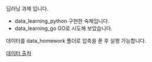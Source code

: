딥러닝 과제 입니다. 

- data_learning_python 구현한 숙제입니다.
- data_learning_go GO로 시도해 보았습니다.

데이터를 data_homework 폴더로 압축을 푼 후 실행 가능합니다.

[데이터 출처](https://www.kaggle.com/datasets/arnavjain1/glaucoma-datasets)